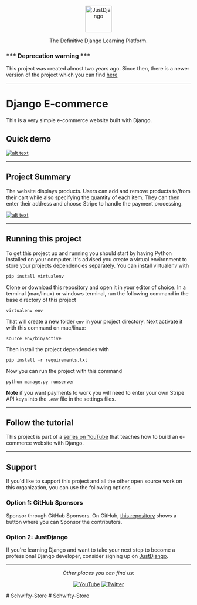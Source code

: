 <p align="center">
  <p align="center">
    <a href="https://justdjango.com/?utm_source=github&utm_medium=logo" target="_blank">
      <img src="https://assets.justdjango.com/static/branding/logo.svg" alt="JustDjango" height="72">
    </a>
  </p>
  <p align="center">
    The Definitive Django Learning Platform.
  </p>
</p>

### *** Deprecation warning ***

This project was created almost two years ago. Since then, there is a newer version of the project which you can find [here](https://github.com/justdjango/django-simple-ecommerce)

---

# Django E-commerce

This is a very simple e-commerce website built with Django.

## Quick demo

[![alt text](https://justdjango.s3-us-west-2.amazonaws.com/media/gifs/djecommerce.gif "Logo")](https://youtu.be/z4USlooVXG0)

---

## Project Summary

The website displays products. Users can add and remove products to/from their cart while also specifying the quantity of each item. They can then enter their address and choose Stripe to handle the payment processing.

[![alt text](https://justdjango.s3-us-west-2.amazonaws.com/media/thumbnails/djecommerce.png "Logo")](https://youtu.be/z4USlooVXG0)

---

## Running this project

To get this project up and running you should start by having Python installed on your computer. It's advised you create a virtual environment to store your projects dependencies separately. You can install virtualenv with

```
pip install virtualenv
```

Clone or download this repository and open it in your editor of choice. In a terminal (mac/linux) or windows terminal, run the following command in the base directory of this project

```
virtualenv env
```

That will create a new folder `env` in your project directory. Next activate it with this command on mac/linux:

```
source env/bin/active
```

Then install the project dependencies with

```
pip install -r requirements.txt
```

Now you can run the project with this command

```
python manage.py runserver
```

**Note** if you want payments to work you will need to enter your own Stripe API keys into the `.env` file in the settings files.

---

## Follow the tutorial

This project is part of a [series on YouTube](https://youtu.be/z4USlooVXG0) that teaches how to build an e-commerce website with Django.

---

## Support

If you'd like to support this project and all the other open source work on this organization, you can use the following options

### Option 1: GitHub Sponsors

Sponsor through GitHub Sponsors. On GitHub, [this repository](https://github.com/justdjango/django-ecommerce) shows a button where you can Sponsor the contributors.

### Option 2: JustDjango

If you're learning Django and want to take your next step to become a professional Django developer, consider signing up on [JustDjango](https://learn.justdjango.com).

---

<div align="center">

<i>Other places you can find us:</i><br>

<a href="https://www.youtube.com/channel/UCRM1gWNTDx0SHIqUJygD-kQ" target="_blank"><img src="https://img.shields.io/badge/YouTube-%23E4405F.svg?&style=flat-square&logo=youtube&logoColor=white" alt="YouTube"></a>
<a href="https://www.twitter.com/justdjangocode" target="_blank"><img src="https://img.shields.io/badge/Twitter-%231877F2.svg?&style=flat-square&logo=twitter&logoColor=white" alt="Twitter"></a>

</div>
# Schwifty-Store
# Schwifty-Store
